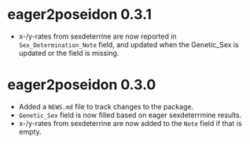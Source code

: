 # eager2poseidon 0.3.1

* x-/y-rates from sexdeterrine are now reported in `Sex_Determination_Note` field, and updated when the Genetic_Sex is updated or the field is missing.

# eager2poseidon 0.3.0

* Added a `NEWS.md` file to track changes to the package.
* `Genetic_Sex` field is now filled based on eager sexdeterrmine results.
* x-/y-rates from sexdeterrine are now added to the `Note` field if that is empty.
